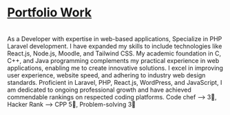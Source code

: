 # [Portfolio Work](https://amanshr72.github.io/portfolio/)
 <br>
As a Developer with expertise in web-based applications, Specialize in PHP Laravel development. I have
expanded my skills to include technologies like React.js, Node.js, Moodle, and Tailwind CSS. My academic
foundation in C, C++, and Java programming complements my practical experience in web applications, enabling
me to create innovative solutions. I excel in improving user experience, website speed, and adhering to industry
web design standards. Proficient in Laravel, PHP, React.js, WordPress, and JavaScript, I am dedicated to ongoing
professional growth and have achieved commendable rankings on respected coding platforms.
Code chef --> 3🌟, Hacker Rank --> CPP 5🌟, Problem-solving 3🌟
